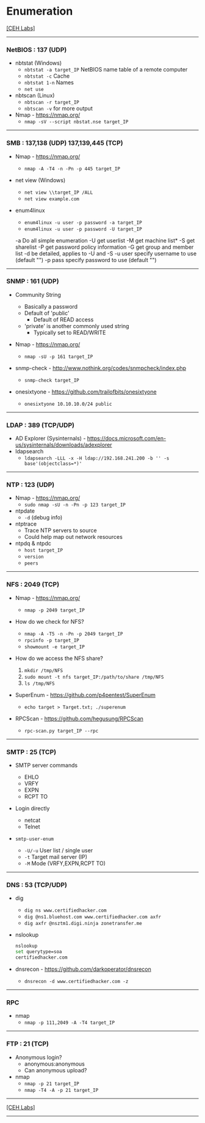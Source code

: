 # Enumeration

[[CEH Labs]](../labs-v11/04-enumeration-1/README.md)

---

### NetBIOS : 137 (UDP)

- nbtstat (Windows)
  - `nbtstat -a target_IP` NetBIOS name table of a remote computer
  - `nbtstat -c` Cache
  - `nbtstat 1-n` Names
  - `net use`
- nbtscan (Linux)
  - `nbtscan -r target_IP`
  - `nbtscan -v` for more output
- Nmap - <https://nmap.org/>
  - `nmap -sV --script nbstat.nse target_IP`

---

### SMB : 137,138 (UDP)  137,139,445 (TCP)

- Nmap - <https://nmap.org/>
  - `nmap -A -T4 -n -Pn -p 445 target_IP`
- net view (Windows)
  - `net view \\target_IP /ALL`
  - `net view example.com`
- enum4linux
  - `enum4linux -u user -p password -a target_IP`
  - `enum4linux -u user -p password -U target_IP`

  -a Do all simple enumeration
  -U get userlist
  -M get machine list*
  -S get sharelist
  -P get password policy information
  -G get group and member list
  -d be detailed, applies to -U and -S
  -u user specify username to use (default "")
  -p pass specify password to use (default "")

---

### SNMP : 161 (UDP)

- Community String
  - Basically a password
  - Default of 'public'
    - Default of READ access
  - 'private' is another commonly used string
    - Typically set to READ/WRITE

- Nmap - <https://nmap.org/>
  - `nmap -sU -p 161 target_IP`
- snmp-check - <http://www.nothink.org/codes/snmpcheck/index.php>
  - `snmp-check target_IP`
- onesixtyone - <https://github.com/trailofbits/onesixtyone>
  - `onesixtyone 10.10.10.0/24 public`

---

### LDAP : 389 (TCP/UDP)

- AD Explorer (Sysinternals) - <https://docs.microsoft.com/en-us/sysinternals/downloads/adexplorer>
- ldapsearch
  - `ldapsearch -LLL -x -H ldap://192.168.241.200 -b '' -s base'(objectclass=*)'`

---

### NTP : 123 (UDP)

- Nmap - <https://nmap.org/>
  - `sudo nmap -sU -n -Pn -p 123 target_IP`
- ntpdate
  - `-d` (debug info)
- ntptrace
  - Trace NTP servers to source
  - Could help map out network resources
- ntpdq & ntpdc
  - `host target_IP`
  - `version`
  - `peers`

---

### NFS : 2049 (TCP)

- Nmap - <https://nmap.org/>
  - `nmap -p 2049 target_IP`

- How do we check for NFS?
  - `nmap -A -T5 -n -Pn -p 2049 target_IP`
  - `rpcinfo -p target_IP`
  - `showmount -e target_IP`

- How do we access the NFS share?
  1. `mkdir /tmp/NFS`
  2. `sudo mount -t nfs target_IP:/path/to/share /tmp/NFS`
  3. `ls /tmp/NFS`

- SuperEnum - <https://github.com/p4pentest/SuperEnum>
  - `echo target > Target.txt; ./superenum`
- RPCScan - <https://github.com/hegusung/RPCScan>
  - `rpc-scan.py target_IP --rpc`

---

### SMTP : 25 (TCP)

- SMTP server commands
  - EHLO
  - VRFY
  - EXPN
  - RCPT TO

- Login directly
  - netcat
  - Telnet
- `smtp-user-enum`
  - `-U/-u` User list / single user
  - `-t` Target mail server (IP)
  - `-M` Mode (VRFY,EXPN,RCPT TO)

---

### DNS : 53 (TCP/UDP)

- dig
  - `dig ns www.certifiedhacker.com`
  - `dig @ns1.bluehost.com www.certifiedhacker.com axfr`
  - `dig axfr @nsztm1.digi.ninja zonetransfer.me`
- nslookup

    ```bash
    nslookup
    set querytype=soa
    certifiedhacker.com
    ```

- dnsrecon - <https://github.com/darkoperator/dnsrecon>
  - `dnsrecon -d www.certifiedhacker.com -z`

---

### RPC

- nmap
  - `nmap -p 111,2049 -A -T4 target_IP`

---

### FTP : 21 (TCP)

- Anonymous login?
  - anonymous:anonymous
  - Can anonymous upload?
- nmap
  - `nmap -p 21 target_IP`
  - `nmap -T4 -A -p 21 target_IP`

---

[[CEH Labs]](../labs-v11/04-enumeration-1/README.md)

---
